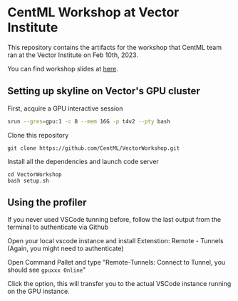 # CentML Workshop at Vector Institute

This repository contains the artifacts for the workshop that CentML team ran at the Vector Institute on Feb 10th, 2023.

You can find workshop slides at [here](slides/CentML-Vector.pdf).


## Setting up skyline on Vector's GPU cluster

First, acquire a GPU interactive session
```bash
srun --gres=gpu:1 -c 8 --mem 16G -p t4v2 --pty bash
```

Clone this repository
```
git clone https://github.com/CentML/VectorWorkshop.git
```

Install all the dependencies and launch code server
```
cd VectorWorkshop
bash setup.sh
```

## Using the profiler

If you never used VSCode tunning before, follow the last output from the terminal to authenticate via Github

Open your local vscode instance and install Extenstion: Remote - Tunnels (Again, you might need to authenticate)

Open Command Pallet and type "Remote-Tunnels: Connect to Tunnel, you should see `gpuxxx Online`"

Click the option, this will transfer you to the actual VSCode instance running on the GPU instance.



